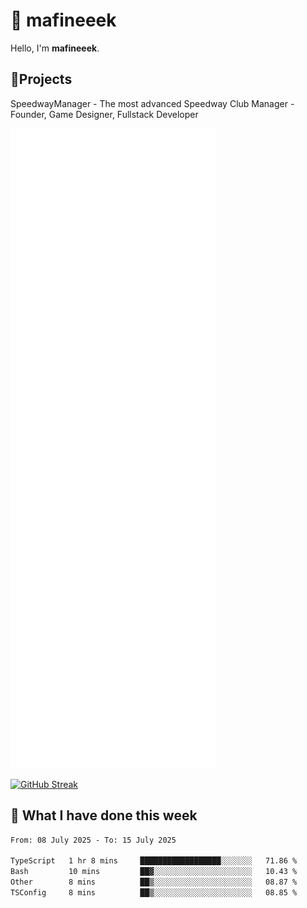 # 👋 mafineeek
Hello, I'm **mafineeek**.

## 📝Projects

SpeedwayManager - The most advanced Speedway Club Manager - Founder, Game Designer, Fullstack Developer


![](./github-metrics.svg)

[![GitHub Streak](https://streak-stats.demolab.com/?user=mafineeek)](https://git.io/streak-stats)

## 📰 What I have done this week
<!--START_SECTION:waka-->

```txt
From: 08 July 2025 - To: 15 July 2025

TypeScript   1 hr 8 mins     ██████████████████░░░░░░░   71.86 %
Bash         10 mins         ██▓░░░░░░░░░░░░░░░░░░░░░░   10.43 %
Other        8 mins          ██▒░░░░░░░░░░░░░░░░░░░░░░   08.87 %
TSConfig     8 mins          ██▒░░░░░░░░░░░░░░░░░░░░░░   08.85 %
```

<!--END_SECTION:waka-->
